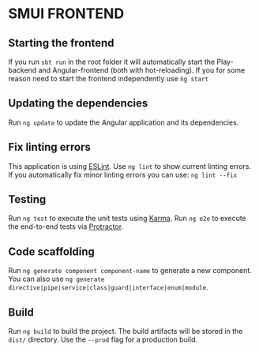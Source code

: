 # SMUI FRONTEND

## Starting the frontend
If you run `sbt run` in the root folder it will automatically start the Play-backend and Angular-frontend (both with hot-reloading).
If you for some reason need to start the frontend independently use `ǹg start`

## Updating the dependencies
Run `ng update` to update the Angular application and its dependencies.

## Fix linting errors
This application is using [ESLint](https://eslint.org/). Use `ng lint` to show current linting errors. 
If you automatically fix minor linting errors you can use: `ng lint --fix`

## Testing
Run `ng test` to execute the unit tests using [Karma](https://karma-runner.github.io).
Run `ng e2e` to execute the end-to-end tests via [Protractor](http://www.protractortest.org/).

## Code scaffolding
Run `ng generate component component-name` to generate a new component. You can also use `ng generate directive|pipe|service|class|guard|interface|enum|module`.

## Build
Run `ng build` to build the project. The build artifacts will be stored in the `dist/` directory. Use the `--prod` flag for a production build.
